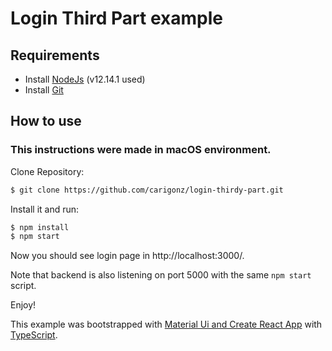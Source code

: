 # Login Third Part example

## Requirements

- Install [NodeJs](https://nodejs.org/en/) (v12.14.1 used)
- Install [Git](https://git-scm.com/downloads)

## How to use

### This instructions were made in macOS environment.

Clone Repository:

```sh
$ git clone https://github.com/carigonz/login-thirdy-part.git
```

Install it and run:

```sh
$ npm install
$ npm start
```

Now you should see login page in http://localhost:3000/.

Note that backend is also listening on port 5000 with the same `npm start` script.

Enjoy!

This example was bootstrapped with [Material Ui and Create React App](https://github.com/mui-org/material-ui/tree/master/examples/create-react-app-with-typescript) with [TypeScript](https://github.com/Microsoft/TypeScript).
